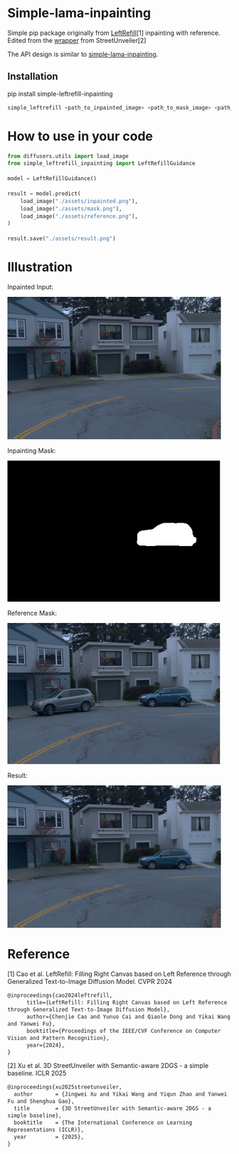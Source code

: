 
# Simple-lama-inpainting

Simple pip package originally from [LeftRefill](https://github.com/ewrfcas/LeftRefill)[1] inpainting with reference. Edited from the [wrapper](ttps://github.com/DavidXu-JJ/StreetUnveiler/blob/main/utils/left_refill_utils.py) from StreetUnveiler[2]

The API design is similar to [simple-lama-inpainting](https://github.com/enesmsahin/simple-lama-inpainting).

## Installation

pip install simple-leftrefill-inpainting

```bash
simple_leftrefill <path_to_inpainted_image> <path_to_mask_image> <path_to_reference_image> <path_to_output_image>
```

# How to use in your code

```python
from diffusers.utils import load_image
from simple_leftrefill_inpainting import LeftRefillGuidance

model = LeftRefillGuidance()

result = model.predict(
    load_image("./assets/inpainted.png"),
    load_image("./assets/mask.png"),
    load_image("./assets/reference.png"),
)

result.save("./assets/result.png")
```

# Illustration

Inpainted Input:

![](./assets/inpainted.png)

Inpainting Mask:

![](./assets/mask.png)

Reference Mask:

![](./assets/reference.png)

Result:

![](./assets/result.png)


# Reference

[1] Cao et al. LeftRefill: Filling Right Canvas based on Left Reference through Generalized Text-to-Image Diffusion Model. CVPR 2024

```
@inproceedings{cao2024leftrefill,
      title={LeftRefill: Filling Right Canvas based on Left Reference through Generalized Text-to-Image Diffusion Model}, 
      author={Chenjie Cao and Yunuo Cai and Qiaole Dong and Yikai Wang and Yanwei Fu},
      booktitle={Proceedings of the IEEE/CVF Conference on Computer Vision and Pattern Recognition},
      year={2024},
}
```

[2] Xu et al. 3D StreetUnveiler with Semantic-aware 2DGS - a simple baseline. ICLR 2025

```
@inproceedings{xu2025streetunveiler,
  author       = {Jingwei Xu and Yikai Wang and Yiqun Zhao and Yanwei Fu and Shenghua Gao},
  title        = {3D StreetUnveiler with Semantic-aware 2DGS - a simple baseline},
  booktitle    = {The International Conference on Learning Representations (ICLR)},
  year         = {2025},
}
```